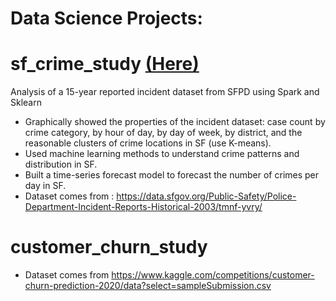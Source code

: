 # Data Science Projects:

# sf_crime_study [(Here)](https://github.com/VivianMaiqy/Data_Science_Projects/blob/main/sf_crime_study.ipynb)

Analysis of a 15-year reported incident dataset from SFPD using Spark and Sklearn
  - Graphically showed the properties of the incident dataset: case count by crime category, by hour of day, by day of week, by district, and the reasonable clusters of crime locations in SF (use K-means).
  - Used machine learning methods to understand crime patterns and distribution in SF.
  - Built a time-series forecast model to forecast the number of crimes per day in SF. 
  - Dataset comes from : https://data.sfgov.org/Public-Safety/Police-Department-Incident-Reports-Historical-2003/tmnf-yvry/

# customer_churn_study
  - Dataset comes from https://www.kaggle.com/competitions/customer-churn-prediction-2020/data?select=sampleSubmission.csv
